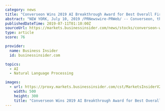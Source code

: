 ```yaml
---
category: news
title: "Converseon Wins 2019 AI Breakthrough Award for Best Overall Firm for Natural Language Processing"
abstract: "NEW YORK, July 10, 2019 /PRNewswire-PRWeb/ -- Converseon, the leading AI-powered NLP technology and consulting firm, today announced it was named a winner of the 2019 AI Breakthrough Awards as ..."
publishedDateTime: 2019-07-11T01:10:00Z
sourceUrl: https://markets.businessinsider.com/news/stocks/converseon-wins-2019-ai-breakthrough-award-for-best-overall-firm-for-natural-language-processing-1028344216
type: article
score: 76

provider:
  name: Business Insider
  id: businessinsider.com

topics:
  - AI
  - Natural Language Processing

images:
  - url: https://proxy.markets.businessinsider.com/cst/MarketsInsiderV2/Share/chart.aspx?instruments=300013,998434,1059,333&amp;style=miniweiss5025&amp;period=IntradayAvailability&amp;timezone=Eastern Standard Time&amp;la=1&amp;height=30&amp;width=60
    width: 500
    height: 300
    title: "Converseon Wins 2019 AI Breakthrough Award for Best Overall Firm for Natural Language Processing"
---
```

